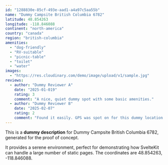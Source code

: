 ```yaml
---
id: "1288830e-85cf-493e-aad1-a4a97c5aa55b"
name: "Dummy Campsite British Columbia 6782"
latitude: 48.854263
longitude: -118.846088
continent: "north-america"
country: "canada"
region: "british-columbia"
amenities:
  - "dog-friendly"
  - "RV-suitable"
  - "picnic-table"
  - "toilet"
  - "water"
images:
  - "https://res.cloudinary.com/demo/image/upload/v1/sample.jpg"
reviews:
  - author: "Dummy Reviewer A"
    date: "2025-01-019"
    rating: 3
    comment: "A nice, quiet dummy spot with some basic amenities."
  - author: "Dummy Reviewer B"
    date: "2025-02-07"
    rating: 2
    comment: "Found it easily. GPS was spot on for this dummy location."
---
```


This is a **dummy description** for Dummy Campsite British Columbia 6782, generated for the proof of concept.

It provides a serene environment, perfect for demonstrating how SvelteKit can handle a large number of static pages. The coordinates are 48.854263, -118.846088.
